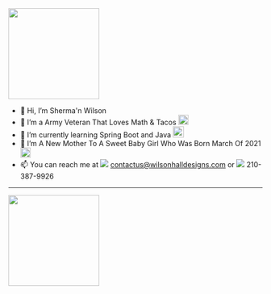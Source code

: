<img height="180em" src="https://media2.giphy.com/media/xVo74Qz3sM3K4lrILH/giphy.gif?cid=ecf05e4792porv2gq2rndj88nrijetkv5x8qv9tau8ned6ha&rid=giphy.gif&ct=g"  style="text-align:center;"/>

- 👋 Hi, I’m Sherma'n Wilson
- 👀 I’m a Army Veteran That Loves Math & Tacos <img height="20px" src="https://img.icons8.com/color/48/000000/taco.png"/>
- 🌱 I’m currently learning Spring Boot and Java <img height="22px" src="https://img.icons8.com/color/48/000000/java-coffee-cup-logo--v2.png"/>
- 💞️ I’m A New Mother To A Sweet Baby Girl Who Was Born March Of 2021 <img height="20px" src="https://img.icons8.com/bubbles/50/000000/aries.png"/>
- 📫 You can reach me at <img src="https://img.icons8.com/officel/14/000000/email.png"/> contactus@wilsonhalldesigns.com or <img src="https://img.icons8.com/ultraviolet/14/000000/phone.png"/> 210-387-9926
<hr>
<img height="180px"src="https://github-readme-stats.vercel.app/api?username=shermanawilson&show_icons=true&hide_border=true&&count_private=true&include_all_commits=true"  style="text-align:center;" />

<!--START_SECTION:waka-->
<!--END_SECTION:waka-->

<!---
shermanawilson/shermanawilson is a ✨ special ✨ repository because its `README.md` (this file) appears on your GitHub profile.
You can click the Preview link to take a look at your changes.
--->
